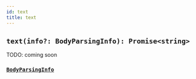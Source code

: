 ```yaml
---
id: text
title: text
---
```


<!-- cspell:ignore bodyparsinginfo -->

## `text(info?: BodyParsingInfo): Promise<string>`

TODO: coming soon

### [`BodyParsingInfo`](api/context/buffer.md#bodyparsinginfo)
